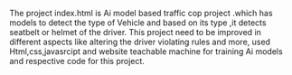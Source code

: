The project index.html is Ai model based traffic cop project .which has models to detect the type of Vehicle and based on its type ,it detects seatbelt or helmet of the driver. This project need to be improved in different aspects like altering the driver violating rules and more,
used Html,css,javasrcipt and website teachable machine for training Ai models and respective code for this project.
